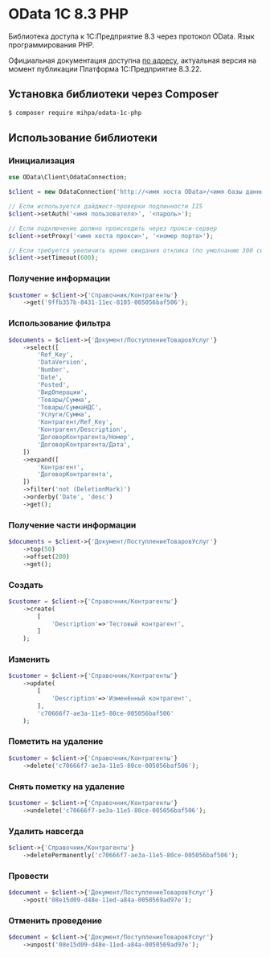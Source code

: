 # OData 1С 8.3 PHP

Библиотека доступа к 1С:Предприятие 8.3 через протокол OData. Язык программирования PHP.

Официальная документация доступна [по адресу](https://its.1c.ru/db/v8322doc#bookmark:dev:TI000001358),
актуальная версия на момент публикации Платформа 1С:Предприятие 8.3.22.

## Установка библиотеки через Composer
``` bash
$ composer require mihpa/odata-1c-php
```

## Использование библиотеки

### Инициализация
```php
use OData\Client\OdataConnection;

$client = new OdataConnection('http://<имя хоста OData>/<имя базы данных>/odata/standard.odata/');

// Если используется дайджест-проверки подлинности IIS
$client->setAuth('<имя пользователя>', '<пароль>');

// Если подключение должно происходить через прокси-сервер
$client->setProxy('<имя хоста прокси>', '<номер порта>');

// Если требуется увеличить время ожидания отклика (по умолчанию 300 секунд)
$client->setTimeout(600);
```

### Получение информации
```php
$customer = $client->{'Справочник/Контрагенты'}
    ->get('9ffb357b-8431-11ec-8105-005056baf506');
```

### Использование фильтра
```php
$documents = $client->{'Документ/ПоступлениеТоваровУслуг'}
    ->select([
        'Ref_Key',
        'DataVersion',
        'Number',
        'Date',
        'Posted',
        'ВидОперации',
        'Товары/Сумма',
        'Товары/СуммаНДС',
        'Услуги/Сумма',
        'Контрагент/Ref_Key',
        'Контрагент/Description',
        'ДоговорКонтрагента/Номер',
        'ДоговорКонтрагента/Дата',
    ])
    ->expand([
        'Контрагент',
        'ДоговорКонтрагента',
    ])
    ->filter('not (DeletionMark)')
    ->orderby('Date', 'desc')
    ->get();
```

### Получение части информации
```php
$documents = $client->{'Документ/ПоступлениеТоваровУслуг'}
    ->top(50)
    ->offset(200)
    ->get();
```

### Создать
```php
$customer = $client->{'Справочник/Контрагенты'}
    ->create(
        [
            'Description'=>'Тестовый контрагент',
        ]
    );
```

### Изменить
```php
$customer = $client->{'Справочник/Контрагенты'}
    ->update(
        [
            'Description'=>'Изменённый контрагент',
        ],
        'c70666f7-ae3a-11e5-80ce-005056baf506'
    );
```

### Пометить на удаление
```php
$customer = $client->{'Справочник/Контрагенты'}
    ->delete('c70666f7-ae3a-11e5-80ce-005056baf506');
```

### Снять пометку на удаление
```php
$customer = $client->{'Справочник/Контрагенты'}
    ->undelete('c70666f7-ae3a-11e5-80ce-005056baf506');
```

### Удалить навсегда
```php
$client->{'Справочник/Контрагенты'}
    ->deletePermanently('c70666f7-ae3a-11e5-80ce-005056baf506');
```

### Провести
```php
$document = $client->{'Документ/ПоступлениеТоваровУслуг'}
    ->post('08e15d09-d48e-11ed-a84a-0050569ad97e');
```

### Отменить проведение
```php
$document = $client->{'Документ/ПоступлениеТоваровУслуг'}
    ->unpost('08e15d09-d48e-11ed-a84a-0050569ad97e');
```
